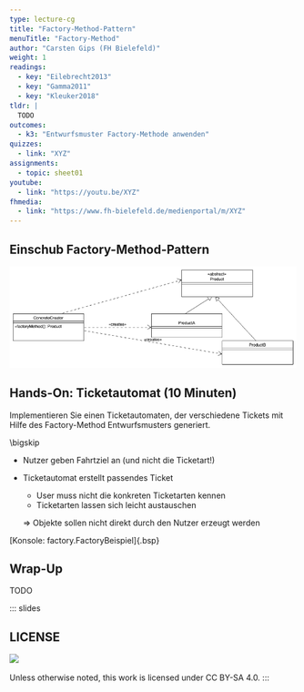 ```yaml
---
type: lecture-cg
title: "Factory-Method-Pattern"
menuTitle: "Factory-Method"
author: "Carsten Gips (FH Bielefeld)"
weight: 1
readings:
  - key: "Eilebrecht2013"
  - key: "Gamma2011"
  - key: "Kleuker2018"
tldr: |
  TODO
outcomes:
  - k3: "Entwurfsmuster Factory-Methode anwenden"
quizzes:
  - link: "XYZ"
assignments:
  - topic: sheet01
youtube:
  - link: "https://youtu.be/XYZ"
fhmedia:
  - link: "https://www.fh-bielefeld.de/medienportal/m/XYZ"
---
```



## Einschub Factory-Method-Pattern

![](images/factorymethod.png)


## Hands-On: Ticketautomat (10 Minuten)

Implementieren Sie einen Ticketautomaten, der verschiedene Tickets mit
Hilfe des Factory-Method Entwurfsmusters generiert.

\bigskip

*   Nutzer geben Fahrtziel an (und nicht die Ticketart!)
*   Ticketautomat erstellt passendes Ticket
    *   User muss nicht die konkreten Ticketarten kennen
    *   Ticketarten lassen sich leicht austauschen

    => Objekte sollen nicht direkt durch den Nutzer erzeugt werden

[Konsole: factory.FactoryBeispiel]{.bsp}


## Wrap-Up

TODO







<!-- DO NOT REMOVE - THIS IS A LAST SLIDE TO INDICATE THE LICENSE AND POSSIBLE EXCEPTIONS (IMAGES, ...). -->
::: slides
## LICENSE
![](https://licensebuttons.net/l/by-sa/4.0/88x31.png)

Unless otherwise noted, this work is licensed under CC BY-SA 4.0.
:::
